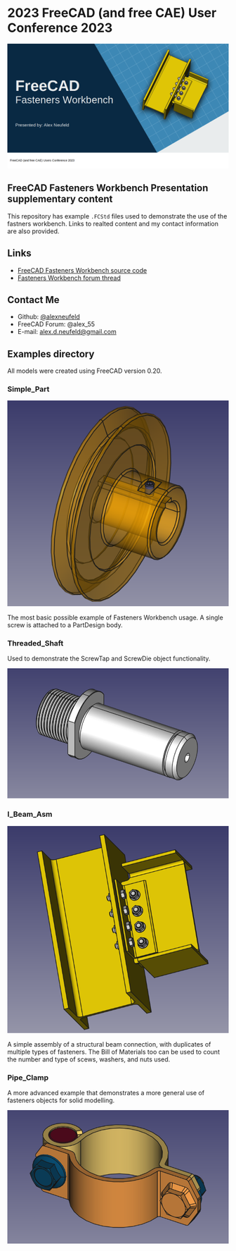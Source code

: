 # 2023 FreeCAD (and free CAE) User Conference 2023

![](./Images/thumbnail.png)

## FreeCAD Fasteners Workbench Presentation supplementary content

This repository has example `.FCStd` files used to demonstrate the use of the fastners workbench. Links to realted content and my contact information are also provided.

## Links

- [FreeCAD Fasteners Workbench source code](github.com/shaise/freeCAD_FastenersWB)
- [Fasteners Workbench forum thread](https://forum.freecadweb.org/viewtopic.php?t=11429)

## Contact Me

- Github: [@alexneufeld](https://github.com/alexneufeld)
- FreeCAD Forum: @alex_55
- E-mail: [alex.d.neufeld@gmail.com](mailto:alex.d.neufeld@gmail.com)

## Examples directory

All models were created using FreeCAD version 0.20.

### Simple_Part

![](./Images/simple_part.png)

The most basic possible example of Fasteners Workbench usage. A single screw is attached to a PartDesign body.


### Threaded_Shaft

Used to demonstrate the ScrewTap and ScrewDie object functionality.

![](./Images/shaft_w_background.png)

### I_Beam_Asm

![](./Images/I_Beam_asm_w_background.png)

A simple assembly of a structural beam connection, with duplicates of multiple types of fasteners. The Bill of Materials too can be used to count the number and type of scews, washers, and nuts used.

### Pipe_Clamp

A more advanced example that demonstrates a more general use of fasteners objects for solid modelling.

![](./Images/Tube_Clamp_w_background.png)
